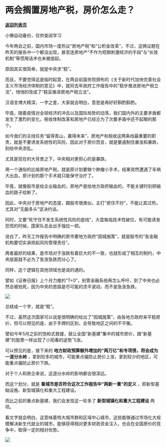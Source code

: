 # 两会搁置房地产税，房价怎么走？

[**返回列表页**](/gzh/政事堂2019)

小懒自动备份，仅供查阅学习

今年两会之前，国内市场一度热议“房地产税”和“公积金改革”，不过，这俩议题在昨天的报告中一个都没出现，甚至连房地产“不作为短期刺激经济的手段”与“长效机制”等惯用话术也未被提起。  

  

原因其实很简单，就是中央求“稳”。

  

而且，不要觉得这是临时起意，在两会前国务院颁布的《关于新时代加快完善社会主义市场经济体制的意见》中，就将去年政府工作报告中的“稳步推进房地产税立法”，悄悄的改成了“稳妥推进房地产税立法”。

  

汉语言博大精深，一字之差，大家就会明白，意思是再好好斟酌斟酌。

  

毕竟，随着疫情对全球经济的冲击以及国际局势的动荡，我们国内外的主要矛盾都发生了激烈的变化，税收体制改革和房地产已经沦为了次要矛盾中还不起眼的那个。  

  

如今我们的主线任务“留得青山，赢得未来”，房地产和税收这两条线最重要的职责，就是不要诱发系统性的风险，因此对于房价而言，就是要遏制住暴涨和暴跌，别给中央添乱。  

  

尤其是现在的大背景之下，中央相对更担心的是暴跌。  

  

用一个通俗的比喻房地产税，就是原计划要做个肿瘤小手术，结果突然遭遇了车祸大出血，原计划的那个手术就只能保守治疗了。

  

毕竟，就像股市是给企业输血的，房地产是给地方政府输血的，不能关键时刻把输血的路子给断了。  

  

因此，中央对于房地产的态度，跟股市很类似，主打“房住不炒”，不能让其过热，尤其对“无脑多头”坚决约谈。  

  

同时，又要“死守住不发生系统性风险的底线”，大盘每临技术性破位，有可能诱发恐慌的时候，国家队总会出手强拉一把。

  

说白了，昨天工作报告中明确的房市要地方政府“因城施策”，就是股市的“各金融机构要切实承担起风险管理责任”。  

  

两者最好的结果，是市场对于涨跌有着巨大的不一致，也就形成了相互的制约，中央层面就不必为了急涨急跌而分心了。

  

同样，这个逻辑在其他领域也是说的通的。

  

譬如《证券日报》上个月力推的“T+0”，别管金融系统再怎么呼吁，到了中央也必然会被拍死，因为中央的思路是尽可能的烫平波动，而不是急涨急跌。  

  

![](https://mmbiz.qpic.cn/mmbiz_png/rxhS23yu8cPE0Sdb4JDldgbWaR8qgrMlDJ8rI9zpTtPEtppXEroG4rExcLmQaibLIMBjj5gp1TYZSibezPuQicq8w/640?wx_fmt=png)

  

总结成一个字，就是“稳”。

  

不过，虽然这次国家可以说是很明确的给出了“因城施策”，由各地方政府来平稳房价，但可以预见的是，由于手牌的区别，会导致地区之间的不平衡。  

  

譬如今年5月之前的饱和式救援，就让全国“新基建”集中的城市房价，跟“新基建”的股票一样出现了小阳春的逆势飞涨。

  

可以预见的是，接下来的 **地方财政预算额外增加的“两万亿”和专项债，将会成为一道分水岭**
，拿到较多的城市，可能重点偏防止房价上涨，拿到较少的地区，可能重点偏防止房价下跌。  

  

对于个人和房企来说，这道分水岭的影响都会很深远。

  

而这个划分，就是 **看城市是否符合这次工作报告中“两新一重”的定义** ，即新型基础设施、新型城镇化和重大工程建设。

  

而比之前的重点新基建，我们会发现这一轮多了 **新型城镇化和重大工程建设** 两项。

  

看文字就会明白，这意味着特大城市群和区域中心城市，这些能够通过市场化大规模解决新生代就业的城市，能够获得相对更多财政资金注入，也会在全国房价的竞争中，取得一定的相对优势。

  

![](https://mmbiz.qpic.cn/mmbiz_jpg/rxhS23yu8cPp0iaKAfe0ZsWfgGcY72o9Nror8TicrtnlDsqzY7y4Kum4fM3X0FMEGlbvm9HvZUiaETSnLt4DHNLbQ/640?wx_fmt=jpeg)

